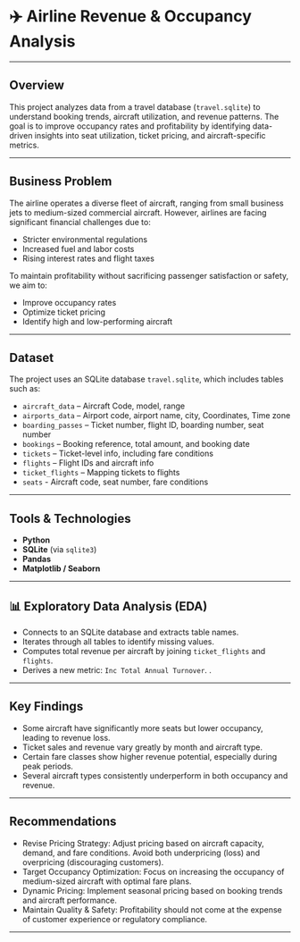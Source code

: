# ✈️ Airline Revenue & Occupancy Analysis

---

##  Overview

This project analyzes data from a travel database (`travel.sqlite`) to understand booking trends, aircraft utilization, and revenue patterns. The goal is to improve occupancy rates and profitability by identifying data-driven insights into seat utilization, ticket pricing, and aircraft-specific metrics.

---

##  Business Problem

The airline operates a diverse fleet of aircraft, ranging from small business jets to medium-sized commercial aircraft. However, airlines are facing significant financial challenges due to:

- Stricter environmental regulations
- Increased fuel and labor costs
- Rising interest rates and flight taxes

To maintain profitability without sacrificing passenger satisfaction or safety, we aim to:

- Improve occupancy rates
- Optimize ticket pricing
- Identify high and low-performing aircraft

---

## Dataset

The project uses an SQLite database `travel.sqlite`, which includes tables such as:

- `aircraft_data` – Aircraft Code, model, range
- `airports_data` – Airport code, airport name, city, Coordinates, Time zone
- `boarding_passes` – Ticket number, flight ID, boarding number, seat number
- `bookings` – Booking reference, total amount, and booking date
- `tickets` – Ticket-level info, including fare conditions
- `flights` – Flight IDs and aircraft info
- `ticket_flights` – Mapping tickets to flights
- `seats` - Aircraft code, seat number, fare conditions

---

## Tools & Technologies

- **Python**
- **SQLite** (via `sqlite3`)
- **Pandas**
- **Matplotlib / Seaborn** 


---

## 📊 Exploratory Data Analysis (EDA)

- Connects to an SQLite database and extracts table names.
- Iterates through all tables to identify missing values.
- Computes total revenue per aircraft by joining `ticket_flights` and `flights`.
- Derives a new metric: `Inc Total Annual Turnover`.
.
---

## Key Findings

- Some aircraft have significantly more seats but lower occupancy, leading to revenue loss.
- Ticket sales and revenue vary greatly by month and aircraft type.
- Certain fare classes show higher revenue potential, especially during peak periods.
- Several aircraft types consistently underperform in both occupancy and revenue.

---

## Recommendations
- Revise Pricing Strategy: Adjust pricing based on aircraft capacity, demand, and fare conditions. Avoid both underpricing (loss) and overpricing (discouraging customers).
- Target Occupancy Optimization: Focus on increasing the occupancy of medium-sized aircraft with optimal fare plans.
- Dynamic Pricing: Implement seasonal pricing based on booking trends and aircraft performance.
- Maintain Quality & Safety: Profitability should not come at the expense of customer experience or regulatory compliance.

---








